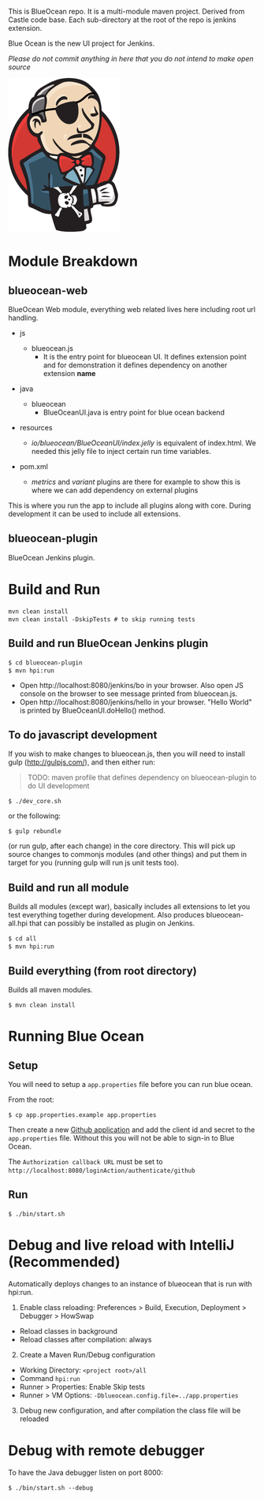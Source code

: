 This is BlueOcean repo. It is a multi-module maven project. Derived from Castle code base. Each sub-directory at the root of the repo is jenkins extension.

Blue Ocean is the new UI project for Jenkins.

*Please do not commit anything in here that you do not intend to make open source*

![Pirate logo, because it's ocean and stuff](logo-yarrr.png)


# Module Breakdown

## blueocean-web
BlueOcean Web module, everything web related lives here including root url handling. 

* js
    * blueocean.js
        * It is the entry point for blueocean UI. It defines extension point and for demonstration it defines dependency on another  extension **name**

* java
    * blueocean
        * BlueOceanUI.java is entry point for blue ocean backend

* resources
    * *io/blueocean/BlueOceanUI/index.jelly* is equivalent of index.html. We needed this jelly file to inject certain run time variables.

* pom.xml
    * *metrics* and *variant* plugins are there for example to show this is where we can add dependency on external plugins

This is where you run the app to include all plugins along with core. During development it can be used to include all extensions.

## blueocean-plugin

BlueOcean Jenkins plugin. 

# Build and Run

    mvn clean install
    mvn clean install -DskipTests # to skip running tests

## Build and run BlueOcean Jenkins plugin
```
$ cd blueocean-plugin
$ mvn hpi:run
```

- Open http://localhost:8080/jenkins/bo in your browser. Also open JS console on the browser to see message printed from blueocean.js.
- Open http://localhost:8080/jenkins/hello in your browser. "Hello World" is printed by BlueOceanUI.doHello() method.

## To do javascript development

If you wish to make changes to blueocean.js, then you will need to install gulp (http://gulpjs.com/), and then either run:

>TODO: maven profile that defines dependency on blueocean-plugin to do UI development

```
$ ./dev_core.sh
```

or the following:

```
$ gulp rebundle
```
(or run gulp, after each change) in the core directory. This will pick up source changes to commonjs modules (and other things) and put them in target for you (running gulp will run js unit tests too).


## Build and run all module
Builds all modules (except war), basically includes all extensions to let you test everything together during development. Also produces blueocean-all.hpi that can possibly be installed as plugin on Jenkins.

```
$ cd all
$ mvn hpi:run
```

## Build everything (from root directory)
Builds all maven modules.

```
$ mvn clean install
```

# Running Blue Ocean

## Setup

You will need to setup a `app.properties` file before you can run blue ocean.

From the root:
```
$ cp app.properties.example app.properties
```

Then create a new [Github application](https://github.com/settings/developers) and add the client id and secret to the `app.properties` file. Without this you will not be able to sign-in to Blue Ocean.

The `Authorization callback URL` must be set to `http://localhost:8080/loginAction/authenticate/github`

## Run

```
$ ./bin/start.sh
```

# Debug and live reload with IntelliJ (Recommended)
Automatically deploys changes to an instance of blueocean that is run with hpi:run.

1. Enable class reloading: Preferences > Build, Execution, Deployment > Debugger > HowSwap
  * Reload classes in background
  * Reload classes after compilation: always
2. Create a Maven Run/Debug configuration
 * Working Directory: `<project root>/all`
 * Command `hpi:run`
 * Runner > Properties: Enable Skip tests
 * Runner > VM Options: `-Dblueocean.config.file=../app.properties`
3. Debug new configuration, and after compilation the class file will be reloaded

# Debug with remote debugger

To have the Java debugger listen on port 8000:

```
$ ./bin/start.sh --debug
```
